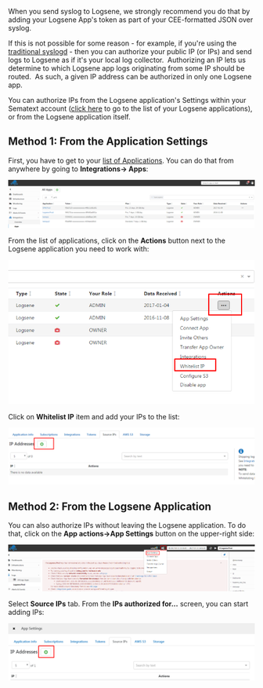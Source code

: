 When you send syslog to Logsene, we strongly recommend you do that by
adding your Logsene App's token as part of your CEE-formatted JSON over
syslog.

If this is not possible for some reason - for example, if you're using
the [traditional syslogd](syslogd) - then you can authorize
your public IP (or IPs) and send logs to Logsene as if it's your local
log collector.  Authorizing an IP lets us determine to which Logsene app
logs originating from some IP should be routed.  As such, a given IP
address can be authorized in only one Logsene app. 

You can authorize IPs from the Logsene application's Settings within
your Sematext account ([click here](https://apps.sematext.com/integrations/apps) to go to the list of
your Logsene applications), or from the Logsene application itself.

## Method 1: From the Application Settings

First, you have to get to your [list of Applications](https://apps.sematext.com/integrations/apps). You can do
that from anywhere by going to **Integrations-\> Apps**:

![](attachments/23855110/101418634.png?height=250)

From the list of applications, click on the **Actions** button next to
the Logsene application you need to work with:

![](attachments/23855110/101418684.png?height=250)

Click on **Whitelist IP** item and add your IPs to the list:

![](attachments/23855110/101418725.png?height=250)

## Method 2: From the Logsene Application

You can also authorize IPs without leaving the Logsene application. To
do that, click on the **App actions→App Settings** button on the
upper-right side:

![](attachments/23855110/101418770.png?height=250)

Select **Source IPs** tab. From the **IPs authorized for...** screen,
you can start adding IPs:

![](attachments/23855110/101418898.png?height=250)
